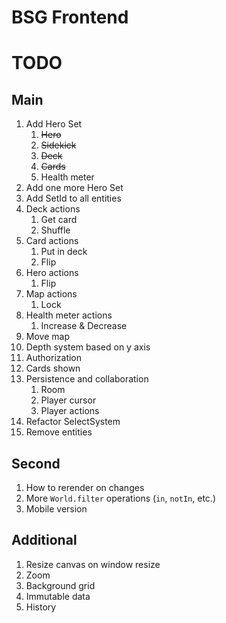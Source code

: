 # BSG Frontend

# TODO

## Main

1. Add Hero Set
   1. ~~Hero~~
   2. ~~Sidekick~~
   3. ~~Deck~~
   4. ~~Cards~~
   5. Health meter
2. Add one more Hero Set
3. Add SetId to all entities
4. Deck actions
   1. Get card
   2. Shuffle
5. Card actions
   1. Put in deck
   2. Flip
6. Hero actions
   1. Flip
7. Map actions
   1. Lock
8. Health meter actions
   1. Increase & Decrease
9. Move map
10. Depth system based on y axis
11. Authorization
12. Cards shown
13. Persistence and collaboration
    1. Room
    2. Player cursor
    3. Player actions
14. Refactor SelectSystem
15. Remove entities

## Second

1. How to rerender on changes
2. More `World.filter` operations (`in`, `notIn`, etc.)
3. Mobile version

## Additional

1. Resize canvas on window resize
2. Zoom
3. Background grid
4. Immutable data
5. History
